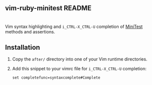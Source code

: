 #
## vim-ruby-minitest README
#

Vim syntax highlighting and `i_CTRL-X_CTRL-U` completion of [MiniTest](
https://github.com/seattlerb/minitest#readme) methods and assertions.

## Installation

  1.  Copy the `after/` directory into one of your Vim runtime directories.

  2.  Add this snippet to your vimrc file for `i_CTRL-X_CTRL-U` completion:

          set completefunc=syntaxcomplete#Complete
